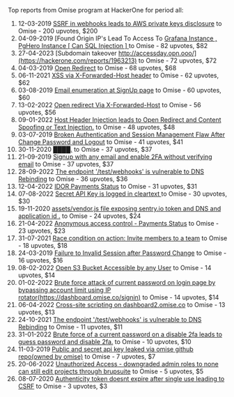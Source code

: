 Top reports from Omise program at HackerOne for period all:

1. 12-03-2019 [SSRF in webhooks leads to AWS private keys disclosure](https://hackerone.com/reports/508459) to Omise - 200 upvotes, $200
2. 04-09-2019 [Found Origin IP's Lead To Access To [ Grafana Instance , PgHero Instance [ Can SQL Injection ]  ](https://hackerone.com/reports/687908) to Omise - 82 upvotes, $82
3. 27-04-2023 [Subdomain takeover http://accessday.opn.ooo/](https://hackerone.com/reports/1963213) to Omise - 72 upvotes, $72
4. 04-03-2019 [Open Redirect](https://hackerone.com/reports/504751) to Omise - 68 upvotes, $68
5. 06-11-2021 [XSS via X-Forwarded-Host header](https://hackerone.com/reports/1392935) to Omise - 62 upvotes, $62
6. 03-08-2019 [Email enumeration at SignUp page](https://hackerone.com/reports/666722) to Omise - 60 upvotes, $60
7. 13-02-2022 [Open redirect Via X-Forwarded-Host](https://hackerone.com/reports/1479889) to Omise - 56 upvotes, $56
8. 09-01-2022 [Host Header Injection leads to Open Redirect and Content Spoofing or Text Injection.](https://hackerone.com/reports/1444675) to Omise - 48 upvotes, $48
9. 03-07-2019 [Broken Authentication and Session Management Flaw After Change Password and Logout](https://hackerone.com/reports/634488) to Omise - 41 upvotes, $41
10. 30-11-2020 [████.](https://hackerone.com/reports/1046697) to Omise - 37 upvotes, $37
11. 21-09-2019 [Signup with any email and enable 2FA without verifying email](https://hackerone.com/reports/699200) to Omise - 37 upvotes, $37
12. 28-09-2022 [The endpoint '/test/webhooks' is vulnerable to DNS Rebinding](https://hackerone.com/reports/1716069) to Omise - 36 upvotes, $36
13. 12-04-2022 [IDOR Payments Status](https://hackerone.com/reports/1538669) to Omise - 31 upvotes, $31
14. 07-08-2022 [Secret API Key is logged in cleartext ](https://hackerone.com/reports/1662194) to Omise - 30 upvotes, $30
15. 19-11-2020 [assets/vendor.js file exposing sentry.io token and DNS and application id .](https://hackerone.com/reports/1038129) to Omise - 24 upvotes, $24
16. 21-04-2022 [Anonymous access control - Payments Status](https://hackerone.com/reports/1546726) to Omise - 23 upvotes, $23
17. 31-07-2021 [Race condition on action: Invite members to a team](https://hackerone.com/reports/1285538) to Omise - 18 upvotes, $18
18. 24-03-2019 [Failure to Invalid Session after Password Change](https://hackerone.com/reports/514577) to Omise - 16 upvotes, $16
19. 08-02-2022 [Open S3 Bucket Accessible by any  User](https://hackerone.com/reports/1474017) to Omise - 14 upvotes, $14
20. 01-02-2022 [Brute force attack of current password on  login page by bypassing account limit using IP rotator(https://dashboard.omise.co/signin)](https://hackerone.com/reports/1466967) to Omise - 14 upvotes, $14
21. 06-04-2022 [Cross-site scripting on dashboard2.omise.co](https://hackerone.com/reports/1532858) to Omise - 13 upvotes, $13
22. 24-10-2021 [The endpoint '/test/webhooks' is vulnerable to DNS Rebinding](https://hackerone.com/reports/1379656) to Omise - 11 upvotes, $11
23. 31-01-2022 [Brute force of a current password on a disable 2fa leads to guess password and disable 2fa.](https://hackerone.com/reports/1465277) to Omise - 10 upvotes, $10
24. 11-03-2019 [Public and secret api key leaked via omise github repo(owned by omise)](https://hackerone.com/reports/508024) to Omise - 7 upvotes, $7
25. 20-06-2022 [Unauthorized Access - downgraded admin roles to none can still edit projects through brupsuite](https://hackerone.com/reports/1607756) to Omise - 5 upvotes, $5
26. 08-07-2020 [Authenticity token doesnt expire after single use leading to CSRF](https://hackerone.com/reports/919112) to Omise - 3 upvotes, $3
